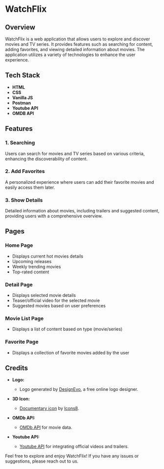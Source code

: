 # WatchFlix

## Overview

WatchFlix is a web application that allows users to explore and discover movies and TV series. It provides features such as searching for content, adding favorites, and viewing detailed information about movies. The application utilizes a variety of technologies to enhance the user experience.

## Tech Stack

- **HTML**
- **CSS**
- **Vanilla JS**
- **Postman**
- **Youtube API**
- **OMDB API**

## Features

### 1. Searching

Users can search for movies and TV series based on various criteria, enhancing the discoverability of content.

### 2. Add Favorites

A personalized experience where users can add their favorite movies and easily access them later.

### 3. Show Details

Detailed information about movies, including trailers and suggested content, providing users with a comprehensive overview.

## Pages

### Home Page

- Displays current hot movies details
- Upcoming releases
- Weekly trending movies
- Top-rated content

### Detail Page

- Displays selected movie details
- Teaser/official video for the selected movie
- Suggested movies based on user preferences

### Movie List Page

- Displays a list of content based on type (movie/series)

### Favorite Page

- Displays a collection of favorite movies added by the user

## Credits

- **Logo:**
  - Logo generated by [DesignEvo](https://www.designevo.com/), a free online logo designer.

- **3D Icon:**
  - [Documentary icon](https://icons8.com/icon/F2R6V3ECtTmF/documentary) by [Icons8](https://icons8.com).

- **OMDb API:**
  - [OMDb API](http://www.omdbapi.com/?i=tt3896198&apikey=53fb11ff) for movie data.

- **Youtube API:**
  - [Youtube API](https://console.cloud.google.com/apis/api/youtube.googleapis.com/metrics?project=watchflix-401813) for integrating official videos and trailers.

Feel free to explore and enjoy WatchFlix! If you have any issues or suggestions, please reach out to us.